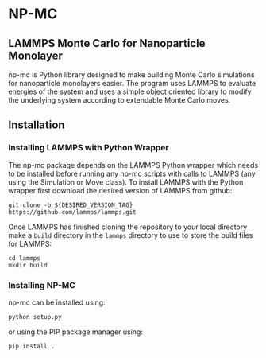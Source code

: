 
NP-MC
=====

LAMMPS Monte Carlo for Nanoparticle Monolayer
----------------------------------------------

np-mc is Python library designed to make building Monte Carlo simulations for nanoparticle monolayers easier.  The program uses LAMMPS to evaluate energies of the system and uses a simple object oriented library to modify the underlying system according to extendable Monte Carlo moves.  

Installation
------------

### Installing LAMMPS with Python Wrapper


The np-mc package depends on the LAMMPS Python wrapper which needs to be installed before running any np-mc scripts with calls to LAMMPS (any using the Simulation or Move class).  To install LAMMPS with the Python wrapper first download the desired version of LAMMPS from github:

```
git clone -b ${DESIRED_VERSION_TAG} https://github.com/lammps/lammps.git
```

Once LAMMPS has finished cloning the repository to your local directory make a `build` directory in the `lammps` directory to use to store the build files for LAMMPS:

```
cd lammps
mkdir build
```

### Installing NP-MC


np-mc can be installed using:

```
python setup.py
```

or using the PIP package manager using:

```
pip install .
```

